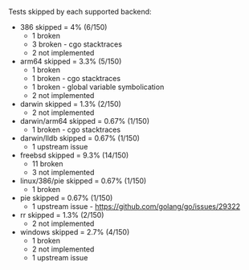 Tests skipped by each supported backend:

* 386 skipped = 4% (6/150)
	* 1 broken
	* 3 broken - cgo stacktraces
	* 2 not implemented
* arm64 skipped = 3.3% (5/150)
	* 1 broken
	* 1 broken - cgo stacktraces
	* 1 broken - global variable symbolication
	* 2 not implemented
* darwin skipped = 1.3% (2/150)
	* 2 not implemented
* darwin/arm64 skipped = 0.67% (1/150)
	* 1 broken - cgo stacktraces
* darwin/lldb skipped = 0.67% (1/150)
	* 1 upstream issue
* freebsd skipped = 9.3% (14/150)
	* 11 broken
	* 3 not implemented
* linux/386/pie skipped = 0.67% (1/150)
	* 1 broken
* pie skipped = 0.67% (1/150)
	* 1 upstream issue - https://github.com/golang/go/issues/29322
* rr skipped = 1.3% (2/150)
	* 2 not implemented
* windows skipped = 2.7% (4/150)
	* 1 broken
	* 2 not implemented
	* 1 upstream issue
